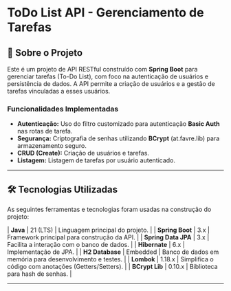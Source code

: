# ToDo List API - Gerenciamento de Tarefas

## 🚀 Sobre o Projeto

Este é um projeto de API RESTful construído com **Spring Boot** para gerenciar tarefas (To-Do List), com foco na autenticação de usuários e persistência de dados. A API permite a criação de usuários e a gestão de tarefas vinculadas a esses usuários.

### Funcionalidades Implementadas

- **Autenticação:** Uso do filtro customizado para autenticação **Basic Auth** nas rotas de tarefa.
- **Segurança:** Criptografia de senhas utilizando **BCrypt** (at.favre.lib) para armazenamento seguro.
- **CRUD (Create):** Criação de usuários e tarefas.
- **Listagem:** Listagem de tarefas por usuário autenticado.
---
## 🛠️ Tecnologias Utilizadas

As seguintes ferramentas e tecnologias foram usadas na construção do projeto:

| **Java** | 21 (LTS) | Linguagem principal do projeto. |
| **Spring Boot** | 3.x | Framework principal para construção da API. |
| **Spring Data JPA** | 3.x | Facilita a interação com o banco de dados. |
| **Hibernate** | 6.x | Implementação de JPA. |
| **H2 Database** | Embedded | Banco de dados em memória para desenvolvimento e testes. |
| **Lombok** | 1.18.x | Simplifica o código com anotações (Getters/Setters). |
| **BCrypt Lib** | 0.10.x | Biblioteca para hash de senhas. |

---

